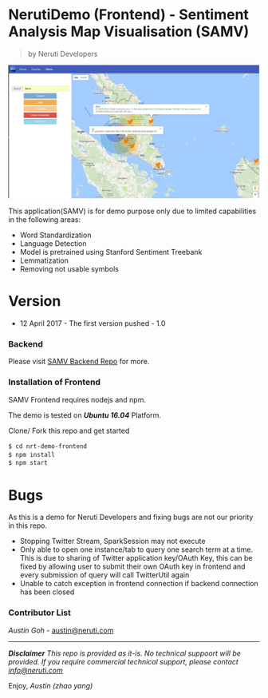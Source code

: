 # NerutiDemo (Frontend) - Sentiment Analysis Map Visualisation (SAMV)
>   by Neruti Developers

![sentiment analysis image](/images/sentiment-analysis-malaysia.png)

This application(SAMV) is for demo purpose only due to limited capabilities in the following areas:

  - Word Standardization 
  - Language Detection
  - Model is pretrained using Stanford Sentiment Treebank
  - Lemmatization
  - Removing not usable symbols 

# Version

  - 12 April 2017 - The first version pushed - 1.0

### Backend
Please visit [SAMV Backend Repo](https://github.com/neruti-developers/neruti-demo-backend) for more.

### Installation of Frontend

SAMV Frontend requires nodejs and npm. 

The demo is tested on ***Ubuntu 16.04*** Platform.

Clone/ Fork this repo and get started

```sh
$ cd nrt-demo-frontend
$ npm install
$ npm start
```

# Bugs
As this is a demo for Neruti Developers and fixing bugs are not our priority in this repo.
  - Stopping Twitter Stream, SparkSession may not execute
  - Only able to open one instance/tab to query one search term at a time. This is due to sharing of Twitter application 
  key/OAuth Key, this can be fixed by allowing user to submit their own OAuth key in frontend and every submission of 
  query will call TwitterUtil again
  - Unable to catch exception in frontend connection if backend connection has been closed

### Contributor List
*Austin Goh*  - austin@neruti.com 

---
***Disclaimer*** *This repo is provided as it-is.  No technical suppoort will be provided.  If you require commercial technical support, please contact info@neruti.com*

Enjoy, 
*Austin (zhao yang)*


